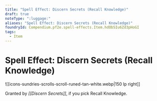 ```yaml
---
title: "Spell Effect: Discern Secrets (Recall Knowledge)"
draft: true
noteType: ":luggage:"
aliases: "Spell Effect: Discern Secrets (Recall Knowledge)"
foundryId: Compendium.pf2e.spell-effects.Item.hdOb5Iu6Zd3pHoGI
tags:
  - Item
---
```


# Spell Effect: Discern Secrets (Recall Knowledge)
![[icons-sundries-scrolls-scroll-runed-tan-white.webp|150 lp right]]

Granted by _[[Discern Secrets]]_, if you pick Recall Knowledge.
